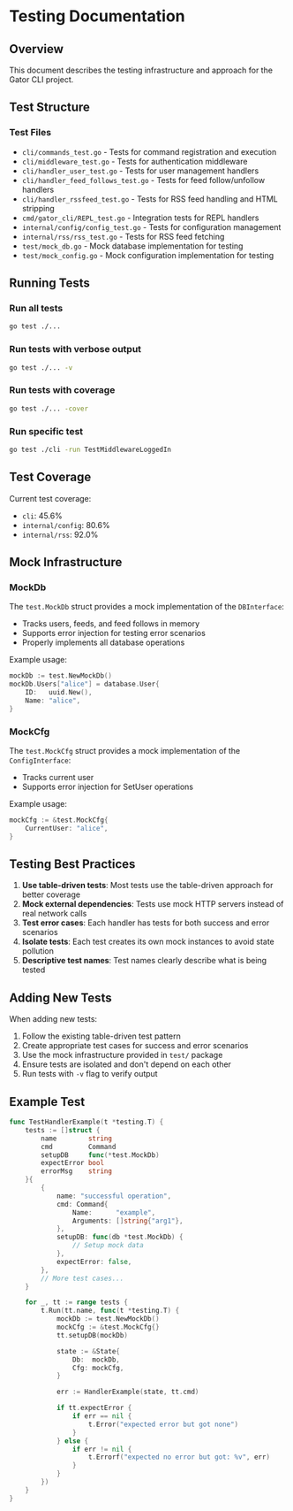 # Testing Documentation

## Overview

This document describes the testing infrastructure and approach for the Gator CLI project.

## Test Structure

### Test Files

- `cli/commands_test.go` - Tests for command registration and execution
- `cli/middleware_test.go` - Tests for authentication middleware
- `cli/handler_user_test.go` - Tests for user management handlers
- `cli/handler_feed_follows_test.go` - Tests for feed follow/unfollow handlers
- `cli/handler_rssfeed_test.go` - Tests for RSS feed handling and HTML stripping
- `cmd/gator_cli/REPL_test.go` - Integration tests for REPL handlers
- `internal/config/config_test.go` - Tests for configuration management
- `internal/rss/rss_test.go` - Tests for RSS feed fetching
- `test/mock_db.go` - Mock database implementation for testing
- `test/mock_config.go` - Mock configuration implementation for testing

## Running Tests

### Run all tests
```bash
go test ./...
```

### Run tests with verbose output
```bash
go test ./... -v
```

### Run tests with coverage
```bash
go test ./... -cover
```

### Run specific test
```bash
go test ./cli -run TestMiddlewareLoggedIn
```

## Test Coverage

Current test coverage:
- `cli`: 45.6%
- `internal/config`: 80.6%
- `internal/rss`: 92.0%

## Mock Infrastructure

### MockDb

The `test.MockDb` struct provides a mock implementation of the `DBInterface`:

- Tracks users, feeds, and feed follows in memory
- Supports error injection for testing error scenarios
- Properly implements all database operations

Example usage:
```go
mockDb := test.NewMockDb()
mockDb.Users["alice"] = database.User{
    ID:   uuid.New(),
    Name: "alice",
}
```

### MockCfg

The `test.MockCfg` struct provides a mock implementation of the `ConfigInterface`:

- Tracks current user
- Supports error injection for SetUser operations

Example usage:
```go
mockCfg := &test.MockCfg{
    CurrentUser: "alice",
}
```

## Testing Best Practices

1. **Use table-driven tests**: Most tests use the table-driven approach for better coverage
2. **Mock external dependencies**: Tests use mock HTTP servers instead of real network calls
3. **Test error cases**: Each handler has tests for both success and error scenarios
4. **Isolate tests**: Each test creates its own mock instances to avoid state pollution
5. **Descriptive test names**: Test names clearly describe what is being tested

## Adding New Tests

When adding new tests:

1. Follow the existing table-driven test pattern
2. Create appropriate test cases for success and error scenarios
3. Use the mock infrastructure provided in `test/` package
4. Ensure tests are isolated and don't depend on each other
5. Run tests with `-v` flag to verify output

## Example Test

```go
func TestHandlerExample(t *testing.T) {
    tests := []struct {
        name        string
        cmd         Command
        setupDB     func(*test.MockDb)
        expectError bool
        errorMsg    string
    }{
        {
            name: "successful operation",
            cmd: Command{
                Name:      "example",
                Arguments: []string{"arg1"},
            },
            setupDB: func(db *test.MockDb) {
                // Setup mock data
            },
            expectError: false,
        },
        // More test cases...
    }

    for _, tt := range tests {
        t.Run(tt.name, func(t *testing.T) {
            mockDb := test.NewMockDb()
            mockCfg := &test.MockCfg{}
            tt.setupDB(mockDb)

            state := &State{
                Db:  mockDb,
                Cfg: mockCfg,
            }

            err := HandlerExample(state, tt.cmd)

            if tt.expectError {
                if err == nil {
                    t.Error("expected error but got none")
                }
            } else {
                if err != nil {
                    t.Errorf("expected no error but got: %v", err)
                }
            }
        })
    }
}
```
